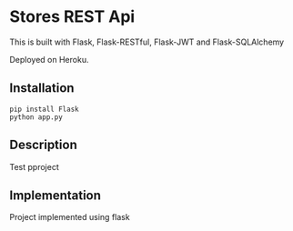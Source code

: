 # Stores REST Api

This is built with Flask, Flask-RESTful, Flask-JWT and Flask-SQLAlchemy

Deployed on Heroku.

## Installation

```
pip install Flask
python app.py
```

## Description

Test pproject

## Implementation

Project implemented using flask
